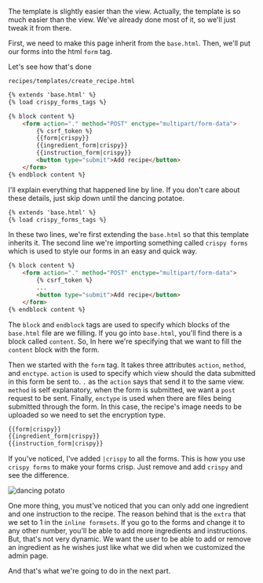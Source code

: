 The template is slightly easier than the view. Actually, the template is so much easier than the view. We've already done most of it, so we'll just tweak it from there.

First, we need to make this page inherit from the `base.html`. Then, we'll put our forms into the html `form` tag. 

Let's see how that's done

`recipes/templates/create_recipe.html`
```html
{% extends 'base.html' %}
{% load crispy_forms_tags %}

{% block content %}
	<form action="." method="POST" enctype="multipart/form-data">
		{% csrf_token %}
		{{form|crispy}}
		{{ingredient_form|crispy}}
		{{instruction_form|crispy}}
		<button type="submit">Add recipe</button>
	</form>
{% endblock content %}
```
I'll explain everything that happened line by line. If you don't care about these details, just skip down until the dancing potatoe.

```html
{% extends 'base.html' %}
{% load crispy_forms_tags %}
```

In these two lines, we're first extending the `base.html` so that this template inherits it. The second line we're importing something called `crispy forms` which is used to style our forms in an easy and quick way. 

```html
{% block content %}
	<form action="." method="POST" enctype="multipart/form-data">
		{% csrf_token %}
		...
		<button type="submit">Add recipe</button>
	</form>
{% endblock content %}
```

The `block` and `endblock` tags are used to specify which blocks of the `base.html` file are we filling. If you go into `base.html`, you'll find there is a block called `content`. So, In here we're specifying that we want to fill the `content` block with the form.

Then we started with the `form` tag. It takes three attributes `action`, `method`, and `enctype`. `action` is used to specify which view should the data submitted in this form be sent to. `.` as the `action` says that send it to the same view. `method` is self explanatory, when the form is submitted, we want a `post` request to be sent. Finally, `enctype` is used when there are files being submitted through the form. In this case, the recipe's image needs to be uploaded so we need to set the encryption type.

```html
{{form|crispy}}
{{ingredient_form|crispy}}
{{instruction_form|crispy}}
```

If you've noticed, I've added `|crispy` to all the forms. This is how you use `crispy forms` to make your forms crisp. Just remove and add `crispy` and see the difference.

![dancing potato](https://media1.tenor.com/images/61497871ab091f01703a3f1a624fb3c4/tenor.gif?itemid=11684043)

One more thing, you must've noticed that you can only add one ingredient and one instruction to the recipe. The reason behind that is the `extra` that we set to 1 in the `inline formsets`. If you go to the forms and change it to any other number, you'll be able to add more ingredients and instructions. But, that's not very dynamic. We want the user to be able to add or remove an ingredient as he wishes just like what we did when we customized the admin page.

And that's what we're going to do in the next part.
